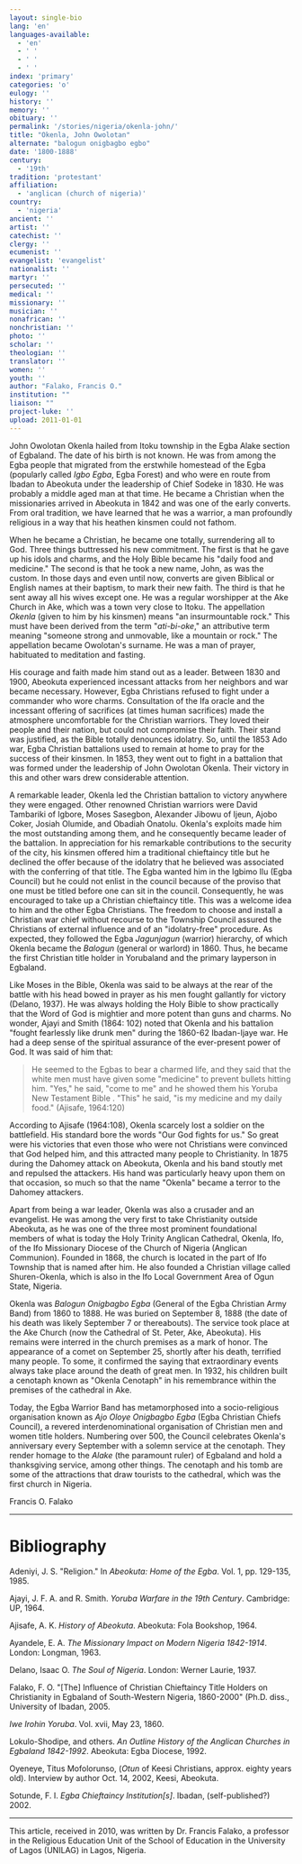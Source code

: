 ```yaml
---
layout: single-bio
lang: 'en'
languages-available:
  - 'en'
  - ' '
  - ' '
  - ' '
index: 'primary'
categories: 'o'
eulogy: ''
history: ''
memory: ''
obituary: ''
permalink: '/stories/nigeria/okenla-john/'
title: "Okenla, John Owolotan"
alternate: "balogun onigbagbo egbo"
date: '1800-1888'
century:
  - '19th'
tradition: 'protestant'
affiliation:
  - 'anglican (church of nigeria)'
country:
  - 'nigeria'
ancient: ''
artist: ''
catechist: ''
clergy: ''
ecumenist: ''
evangelist: 'evangelist'
nationalist: ''
martyr: ''
persecuted: ''
medical: ''
missionary: ''
musician: ''
nonafrican: ''
nonchristian: ''
photo: ''
scholar: ''
theologian: ''
translator: ''
women: ''
youth: ''
author: "Falako, Francis O."
institution: ""
liaison: ""
project-luke: ''
upload: 2011-01-01
---
```




John Owolotan Okenla hailed from Itoku township in the Egba Alake section of Egbaland.  The date of his birth is not known. He was from among the Egba people that migrated from the erstwhile homestead of the Egba (popularly called *Igbo Egba*, Egba Forest) and who were en route from Ibadan to Abeokuta under the leadership of Chief Sodeke in 1830. He was probably a middle aged man at that time. He became a Christian when the missionaries arrived in Abeokuta in 1842 and was one of the early converts. From oral tradition, we have learned that he was a warrior, a man profoundly religious in a way that his heathen kinsmen could not fathom.

When he became a Christian, he became one totally, surrendering all to God. Three things buttressed his new commitment. The first is that he gave up his idols and charms, and the Holy Bible became his "daily food and medicine." The second is that he took a new name, John, as was the custom. In those days and even until now, converts are given Biblical or English names at their baptism, to mark their new faith. The third is that he sent away all his wives except one. He was a regular worshipper at the Ake Church in Ake, which was a town very close to Itoku. The appellation *Okenla* (given to him by his kinsmen) means "an insurmountable rock." This must have been derived from the term "*ati-bi-oke*," an attributive term meaning "someone strong and unmovable, like a mountain or rock." The appellation became Owolotan's surname. He was a man of prayer, habituated to meditation and fasting.

His courage and faith made him stand out as a leader. Between 1830 and 1900, Abeokuta experienced incessant attacks from her neighbors and war became necessary. However, Egba Christians refused to fight under a commander who wore charms. Consultation of the Ifa oracle and the incessant offering of sacrifices (at times human sacrifices) made the atmosphere uncomfortable for the Christian warriors. They loved their people and their nation, but could not compromise their faith. Their stand was justified, as the Bible totally denounces idolatry. So, until the 1853 Ado war, Egba Christian battalions used to remain at home to pray for the success of their kinsmen. In 1853, they went out to fight in a battalion that was formed under the leadership of John Owolotan Okenla. Their victory in this and other wars drew considerable attention.

A remarkable leader, Okenla led the Christian battalion to victory anywhere they were engaged. Other renowned Christian warriors were David Tambariki of Igbore, Moses Sasegbon, Alexander Jibowu of Ijeun, Ajobo Coker, Josiah Olumide, and Obadiah Onatolu. Okenla's exploits made him the most outstanding among them, and he consequently became leader of the battalion. In appreciation for his remarkable contributions to the security of the city, his kinsmen offered him a traditional chieftaincy title but he declined the offer because of the idolatry that he believed was associated with the conferring of that title. The Egba wanted him in the Igbimo Ilu (Egba Council) but he could not enlist in the council because of the proviso that one must be titled before one can sit in the council. Consequently, he was encouraged to take up a Christian chieftaincy title. This was a welcome idea to him and the other Egba Christians. The freedom to choose and install a Christian war chief without recourse to the Township Council assured the Christians of external influence and of an "idolatry-free" procedure. As expected, they followed the Egba *Jagunjagun* (warrior) hierarchy, of which Okenla became the *Balogun* (general or warlord) in 1860. Thus, he became the first Christian title holder in Yorubaland and the primary layperson in Egbaland.

Like Moses in the Bible, Okenla was said to be always at the rear of the battle with his head bowed in prayer as his men fought gallantly for victory (Delano, 1937).  He was always holding the Holy Bible to show practically that the Word of God is mightier and more potent than guns and charms. No wonder, Ajayi and Smith (1864: 102) noted that Okenla and his battalion "fought fearlessly like drunk men" during the 1860-62 Ibadan-Ijaye war. He had a deep sense of the spiritual assurance of the ever-present power of God. It was said of him that:

> He seemed to the Egbas to bear a charmed life, and they said that the white men must have given some "medicine" to prevent bullets hitting him. "Yes," he said, "come to me" and he showed them his Yoruba New Testament Bible . "This" he said, "is my medicine and my daily food." (Ajisafe, 1964:120)

According to Ajisafe (1964:108), Okenla scarcely lost a soldier on the battlefield. His standard bore the words "Our God fights for us." So great were his victories that even those who were not Christians were convinced that God helped him, and this attracted many people to Christianity. In 1875 during the Dahomey attack on Abeokuta, Okenla and his band stoutly met and repulsed the attackers. His hand was particularly heavy upon them on that occasion, so much so that the name "Okenla" became a terror to the Dahomey attackers.

Apart from being a war leader, Okenla was also a crusader and an evangelist. He was among the very first to take Christianity outside Abeokuta, as he was one of the three most prominent foundational members of what is today the Holy Trinity Anglican Cathedral, Okenla, Ifo, of the Ifo Missionary Diocese of the Church of Nigeria (Anglican Communion). Founded in 1868, the church is located in the part of Ifo Township that is named after him. He also founded a Christian village called Shuren-Okenla, which is also in the Ifo Local Government Area of Ogun State, Nigeria.

Okenla was *Balogun Onigbagbo Egba* (General of the Egba Christian Army Band) from 1860 to 1888. He was buried on September 8, 1888 (the date of his death was likely September 7 or thereabouts). The service took place at the Ake Church (now the Cathedral of St. Peter, Ake, Abeokuta). His remains were interred in the church premises as a mark of honor. The appearance of a comet on September 25, shortly after his death, terrified many people. To some, it confirmed the saying that extraordinary events always take place around the death of great men. In 1932, his children built a cenotaph known as "Okenla Cenotaph" in his remembrance within the premises of the cathedral in Ake.

Today, the Egba Warrior Band has metamorphosed into a socio-religious organisation known as *Ajo Oloye Onigbagbo Egba* (Egba Christian Chiefs Council), a revered interdenominational organisation of Christian men and women title holders. Numbering over 500, the Council celebrates Okenla's anniversary every September with a solemn service at the cenotaph. They render homage to the *Alake* (the paramount ruler) of Egbaland and hold a thanksgiving service, among other things. The cenotaph and his tomb are some of the attractions that draw tourists to the cathedral, which was the first church in Nigeria.

Francis O. Falako

---

# Bibliography

Adeniyi, J. S. "Religion." In *Abeokuta: Home of the Egba*. Vol. 1, pp. 129-135, 1985.

Ajayi, J. F. A. and R. Smith. *Yoruba Warfare in the 19th Century*. Cambridge: UP, 1964.

Ajisafe, A. K. *History of Abeokuta*. Abeokuta: Fola Bookshop, 1964.

Ayandele, E. A.  *The Missionary Impact on Modern Nigeria 1842-1914*. London: Longman, 1963.

Delano, Isaac O. *The Soul of Nigeria*. London: Werner Laurie, 1937.

Falako, F. O.  "[The] Influence of Christian Chieftaincy Title Holders on Christianity in Egbaland of South-Western Nigeria, 1860-2000" (Ph.D. diss., University of Ibadan, 2005.

*Iwe Irohin Yoruba*. Vol. xvii, May 23, 1860.

Lokulo-Shodipe, and others. *An Outline History of the Anglican Churches in Egbaland 1842-1992*. Abeokuta: Egba Diocese, 1992.

Oyeneye, Titus Mofolorunso, (*Otun* of Keesi Christians, approx. eighty years old). Interview by author Oct. 14, 2002, Keesi, Abeokuta.

Sotunde, F. I. *Egba Chieftaincy Institution[s]*. Ibadan, (self-published?) 2002.

---

This article, received in 2010, was written by Dr. Francis Falako, a professor in the Religious Education Unit of the School of Education in the University of Lagos (UNILAG) in Lagos, Nigeria.
